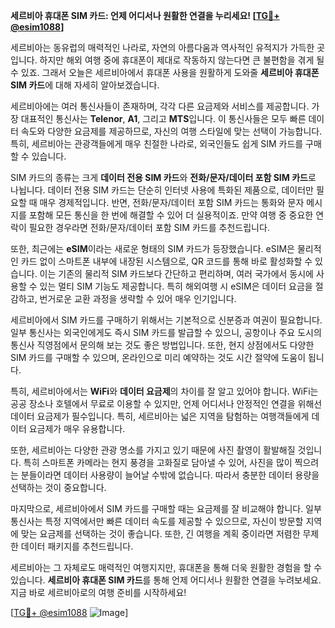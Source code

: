 **세르비아 휴대폰 SIM 카드: 언제 어디서나 원활한 연결을 누리세요! [[TG💪+ @esim1088](https://t.me/s/esim1088)]**

세르비아는 동유럽의 매력적인 나라로, 자연의 아름다움과 역사적인 유적지가 가득한 곳입니다. 하지만 해외 여행 중에 휴대폰이 제대로 작동하지 않는다면 큰 불편함을 겪게 될 수 있죠. 그래서 오늘은 세르비아에서 휴대폰 사용을 원활하게 도와줄 **세르비아 휴대폰 SIM 카드**에 대해 자세히 알아보겠습니다.

세르비아에는 여러 통신사들이 존재하며, 각각 다른 요금제와 서비스를 제공합니다. 가장 대표적인 통신사는 **Telenor**, **A1**, 그리고 **MTS**입니다. 이 통신사들은 모두 빠른 데이터 속도와 다양한 요금제를 제공하므로, 자신의 여행 스타일에 맞는 선택이 가능합니다. 특히, 세르비아는 관광객들에게 매우 친절한 나라로, 외국인들도 쉽게 SIM 카드를 구매할 수 있습니다.

SIM 카드의 종류는 크게 **데이터 전용 SIM 카드**와 **전화/문자/데이터 포함 SIM 카드**로 나뉩니다. 데이터 전용 SIM 카드는 단순히 인터넷 사용에 특화된 제품으로, 데이터만 필요할 때 매우 경제적입니다. 반면, 전화/문자/데이터 포함 SIM 카드는 통화와 문자 메시지를 포함해 모든 통신을 한 번에 해결할 수 있어 더 실용적이죠. 만약 여행 중 중요한 연락이 필요한 경우라면 전화/문자/데이터 포함 SIM 카드를 추천드립니다.

또한, 최근에는 **eSIM**이라는 새로운 형태의 SIM 카드가 등장했습니다. eSIM은 물리적인 카드 없이 스마트폰 내부에 내장된 시스템으로, QR 코드를 통해 바로 활성화할 수 있습니다. 이는 기존의 물리적 SIM 카드보다 간단하고 편리하며, 여러 국가에서 동시에 사용할 수 있는 멀티 SIM 기능도 제공합니다. 특히 해외여행 시 eSIM은 데이터 요금을 절감하고, 번거로운 교환 과정을 생략할 수 있어 매우 인기입니다.

세르비아에서 SIM 카드를 구매하기 위해서는 기본적으로 신분증과 여권이 필요합니다. 일부 통신사는 외국인에게도 즉시 SIM 카드를 발급할 수 있으니, 공항이나 주요 도시의 통신사 직영점에서 문의해 보는 것도 좋은 방법입니다. 또한, 현지 상점에서도 다양한 SIM 카드를 구매할 수 있으며, 온라인으로 미리 예약하는 것도 시간 절약에 도움이 됩니다.

특히, 세르비아에서는 **WiFi**와 **데이터 요금제**의 차이를 잘 알고 있어야 합니다. WiFi는 공공 장소나 호텔에서 무료로 이용할 수 있지만, 언제 어디서나 안정적인 연결을 위해선 데이터 요금제가 필수입니다. 특히, 세르비아는 넓은 지역을 탐험하는 여행객들에게 데이터 요금제가 매우 유용합니다.

또한, 세르비아는 다양한 관광 명소를 가지고 있기 때문에 사진 촬영이 활발해질 것입니다. 특히 스마트폰 카메라는 현지 풍경을 고화질로 담아낼 수 있어, 사진을 많이 찍으려는 분들이라면 데이터 사용량이 늘어날 수밖에 없습니다. 따라서 충분한 데이터 용량을 선택하는 것이 중요합니다.

마지막으로, 세르비아에서 SIM 카드를 구매할 때는 요금제를 잘 비교해야 합니다. 일부 통신사는 특정 지역에서만 빠른 데이터 속도를 제공할 수 있으므로, 자신이 방문할 지역에 맞는 요금제를 선택하는 것이 좋습니다. 또한, 긴 여행을 계획 중이라면 저렴한 무제한 데이터 패키지를 추천드립니다.

세르비아는 그 자체로도 매력적인 여행지지만, 휴대폰을 통해 더욱 원활한 경험을 할 수 있습니다. **세르비아 휴대폰 SIM 카드**를 통해 언제 어디서나 원활한 연결을 누려보세요. 지금 바로 세르비아로의 여행 준비를 시작하세요!

[[TG💪+ @esim1088](https://t.me/s/esim1088) ![Image](https://i.postimg.cc/Y0z9fWf4/image.png)]